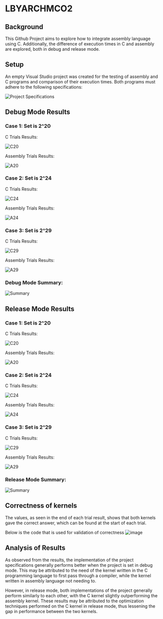 # LBYARCHMCO2
## Background
This Github Project aims to explore how to integrate assembly language using C. Additionally, the difference of execution times in C and assembly are explored, both in debug and release mode.

## Setup
An empty Visual Studio project was created for the testing of assembly and C programs and comparison of their execution times. 
Both programs must adhere to the following specifications:

![Project Specifications](https://github.com/ADichoso/LBYARCHMCO2/assets/39649018/cb099b04-d020-47fc-93b7-1058a4c46a6f)

## Debug Mode Results

### Case 1: Set is 2^20

C Trials Results:

![C20](https://github.com/ADichoso/LBYARCHMCO2/assets/39649018/4f8f01d4-420c-4892-8f28-7ed057e6bbff)

Assembly Trials Results:

![A20](https://github.com/ADichoso/LBYARCHMCO2/assets/39649018/2c68db78-0219-4c29-98f3-652bd10862b3)

### Case 2: Set is 2^24

C Trials Results:

![C24](https://github.com/ADichoso/LBYARCHMCO2/assets/39649018/279cc2a1-17f2-445d-8325-bed468e8a5dd)

Assembly Trials Results:

![A24](https://github.com/ADichoso/LBYARCHMCO2/assets/39649018/b94fccfe-b87a-4350-95a9-3c4307e36b05)

### Case 3: Set is 2^29

C Trials Results:

![C29](https://github.com/ADichoso/LBYARCHMCO2/assets/39649018/1f272826-3467-4375-8333-e4686c54267b)

Assembly Trials Results:

![A29](https://github.com/ADichoso/LBYARCHMCO2/assets/39649018/b9f14aba-d0ca-4924-932b-2947a58a7baa)

### Debug Mode Summary:

![Summary](https://github.com/ADichoso/LBYARCHMCO2/assets/39649018/766fff74-4aa6-4f25-acb5-e63b82865186)

## Release Mode Results

### Case 1: Set is 2^20

C Trials Results:

![C20](https://github.com/ADichoso/LBYARCHMCO2/assets/39649018/a7fc8665-9714-4ebe-9a42-df2dc24b9e41)

Assembly Trials Results:

![A20](https://github.com/ADichoso/LBYARCHMCO2/assets/39649018/c8d3f9f8-5074-4910-9952-6ca663c3a7ac)

### Case 2: Set is 2^24

C Trials Results:

![C24](https://github.com/ADichoso/LBYARCHMCO2/assets/39649018/a7c68549-7ebe-483f-ba2e-c9eb8ffae495)

Assembly Trials Results:

![A24](https://github.com/ADichoso/LBYARCHMCO2/assets/39649018/879355ea-7cc6-435c-9873-a93c6595e43f)

### Case 3: Set is 2^29

C Trials Results:

![C29](https://github.com/ADichoso/LBYARCHMCO2/assets/39649018/b874cf03-3d42-457e-b773-373f73066c05)

Assembly Trials Results:

![A29](https://github.com/ADichoso/LBYARCHMCO2/assets/39649018/a8b19a9e-6ab7-46f8-aa1d-1b3f7d7fb5f1)

### Release Mode Summary:

![Summary](https://github.com/ADichoso/LBYARCHMCO2/assets/39649018/4ade42c8-63cc-40b8-b23f-a1af7c2299c2)

## Correctness of kernels
The values, as seen in the end of each trial result, shows that both kernels gave the correct answer, which can be found at the start of each trial.

Below is the code that is used for validation of correctness
![image](https://github.com/ADichoso/LBYARCHMCO2/assets/39649018/162bc85b-847d-4c4e-9924-e64e41ea6767)

## Analysis of Results

As observed from the results, the implementation of the project specifications generally performs better when the project is set in debug mode.
This may be attributed to the need of the kernel written in the C programming language to first pass through a compiler, while the kernel written in assembly language not needing to.

However, in release mode, both implementations of the project generally perform similarly to each other, with the C kernel slightly outperforming the assembly kernel.
These results may be attributed to the optimization techniques performed on the C kernel in release mode, thus lessening the gap in performance between the two kernels.

